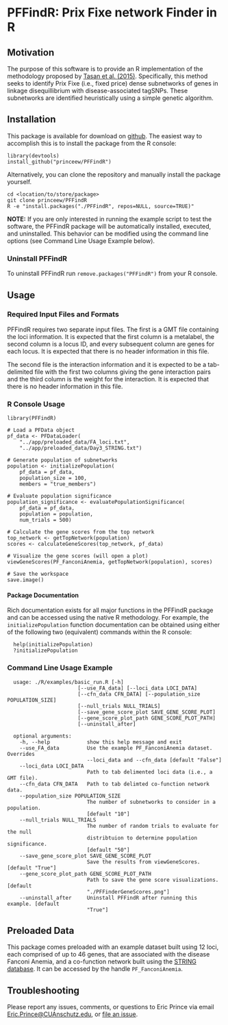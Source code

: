 # PFFindR: Prix Fixe network Finder in R

## Motivation

The purpose of this software is to provide an R implementation of the methodology 
proposed by [Tasan et al. (2015)](https://www.nature.com/articles/nmeth.3215).
Specifically, this method seeks to identify Prix Fixe (i.e., fixed price) dense
subnetworks of genes in linkage disequillibrium with disease-associated tagSNPs.
These subnetworks are identified heuristically using a simple genetic algorithm.

## Installation

This package is available for download on [github](https://github.com/princeew/PFFindR). 
The easiest way to accomplish this is to install the package from the R console:

```
library(devtools)
install_github("princeew/PFFindR")
```

Alternatively, you can clone the repository and manually install the package yourself.

```
cd <location/to/store/package>
git clone princeew/PFFindR
R -e "install.packages("./PFFindR", repos=NULL, source=TRUE)"
```

**NOTE:** If you are only interested in running the example script to test the software,
the PFFindR package will be automatically installed, executed, and uninstalled.
This behavior can be modified using the command line options (see Command Line
Usage Example below).

### Uninstall PFFindR

To uninstall PFFindR run `remove.packages("PFFindR")` from your R console.

## Usage

### Required Input Files and Formats

PFFindR requires two separate input files. The first is a GMT file containing
the loci information. It is expected that the first column is a metalabel, the 
second column is a locus ID, and every subsequent column are genes for each locus.
It is expected that there is no header information in this file.

The second file is the interaction information and it is expected to be a tab-
delimited file with the first two columns giving the gene interaction pairs and
the third column is the weight for the interaction. It is expected that there is 
no header information in this file.

### R Console Usage

```
library(PFFindR)

# Load a PFData object
pf_data <- PFDataLoader(
    "../app/preloaded_data/FA_loci.txt",
    "../app/preloaded_data/Day3_STRING.txt")

# Generate population of subnetworks
population <- initializePopulation(
    pf_data = pf_data, 
    population_size = 100, 
    members = "true_members")

# Evaluate population significance
population_significance <- evaluatePopulationSignificance(
    pf_data = pf_data,
    population = population,
    num_trials = 500)
    
# Calculate the gene scores from the top network
top_network <- getTopNetwork(population)
scores <- calculateGeneScores(top_network, pf_data)

# Visualize the gene scores (will open a plot)
viewGeneScores(PF_FanconiAnemia, getTopNetwork(population), scores)

# Save the workspace
save.image()
```

#### Package Documentation

Rich documentation exists for all major functions in the PFFindR package and can
be accessed using the native R methodology. For example, the `initializePopulation`
function documentation can be obtained using either of the following two
(equivalent) commands within the R console:

```
  help(initializePopulation)
  ?initializePopulation
```

### Command Line Usage Example

```
  usage: ./R/examples/basic_run.R [-h]
                       [--use_FA_data] [--loci_data LOCI_DATA]
                       [--cfn_data CFN_DATA] [--population_size POPULATION_SIZE]
                       [--null_trials NULL_TRIALS]
                       [--save_gene_score_plot SAVE_GENE_SCORE_PLOT]
                       [--gene_score_plot_path GENE_SCORE_PLOT_PATH]
                       [--uninstall_after]

  optional arguments:
    -h, --help            show this help message and exit
    --use_FA_data         Use the example PF_FanconiAnemia dataset. Overrides
                          --loci_data and --cfn_data [default "False"]
    --loci_data LOCI_DATA
                          Path to tab delimented loci data (i.e., a GMT file).
    --cfn_data CFN_DATA   Path to tab delimted co-function network data.
    --population_size POPULATION_SIZE
                          The number of subnetworks to consider in a population.
                          [default "10"]
    --null_trials NULL_TRIALS
                          The number of random trials to evaluate for the null
                          distribtuion to determine population significance.
                          [default "50"]
    --save_gene_score_plot SAVE_GENE_SCORE_PLOT
                          Save the results from viewGeneScores. [default "True"]
    --gene_score_plot_path GENE_SCORE_PLOT_PATH
                          Path to save the gene score visualizations. [default
                          "./PFFinderGeneScores.png"]
    --uninstall_after     Uninstall PFFindR after running this example. [default
                          "True"]
```

## Preloaded Data

This package comes preloaded with an example dataset built using 12 loci, each 
comprised of up to 46 genes, that are associated with the disease Fanconi Anemia,
and a co-function network built using the [STRING database](https://string-db.org).
It can be accessed by the handle `PF_FanconiAnemia`.


## Troubleshooting

Please report any issues, comments, or questions to Eric Prince via
email Eric.Prince@CUAnschutz.edu, or [file an issue](https://github.com/princeew/PFFindR/issues).
